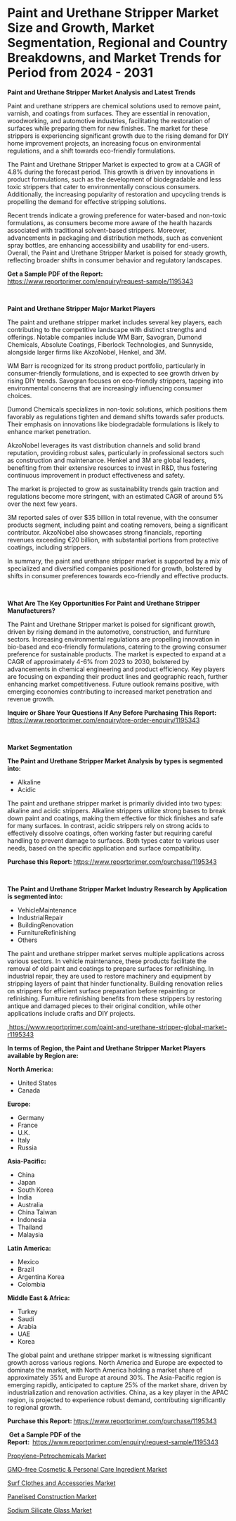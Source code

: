 <p><h1>Paint and Urethane Stripper Market Size and Growth, Market Segmentation, Regional and Country Breakdowns, and Market Trends for Period from 2024 -  2031</h1></p><p><strong>Paint and Urethane Stripper Market Analysis and Latest Trends</strong></p>
<p><p>Paint and urethane strippers are chemical solutions used to remove paint, varnish, and coatings from surfaces. They are essential in renovation, woodworking, and automotive industries, facilitating the restoration of surfaces while preparing them for new finishes. The market for these strippers is experiencing significant growth due to the rising demand for DIY home improvement projects, an increasing focus on environmental regulations, and a shift towards eco-friendly formulations.</p><p>The Paint and Urethane Stripper Market is expected to grow at a CAGR of 4.8% during the forecast period. This growth is driven by innovations in product formulations, such as the development of biodegradable and less toxic strippers that cater to environmentally conscious consumers. Additionally, the increasing popularity of restoration and upcycling trends is propelling the demand for effective stripping solutions.</p><p>Recent trends indicate a growing preference for water-based and non-toxic formulations, as consumers become more aware of the health hazards associated with traditional solvent-based strippers. Moreover, advancements in packaging and distribution methods, such as convenient spray bottles, are enhancing accessibility and usability for end-users. Overall, the Paint and Urethane Stripper Market is poised for steady growth, reflecting broader shifts in consumer behavior and regulatory landscapes.</p></p>
<p><strong>Get a Sample PDF of the Report:&nbsp;</strong> <a href="https://www.reportprimer.com/enquiry/request-sample/1195343">https://www.reportprimer.com/enquiry/request-sample/1195343</a></p>
<p>&nbsp;</p>
<p><strong>Paint and Urethane Stripper Major Market Players</strong></p>
<p><p>The paint and urethane stripper market includes several key players, each contributing to the competitive landscape with distinct strengths and offerings. Notable companies include WM Barr, Savogran, Dumond Chemicals, Absolute Coatings, Fiberlock Technologies, and Sunnyside, alongside larger firms like AkzoNobel, Henkel, and 3M.</p><p>WM Barr is recognized for its strong product portfolio, particularly in consumer-friendly formulations, and is expected to see growth driven by rising DIY trends. Savogran focuses on eco-friendly strippers, tapping into environmental concerns that are increasingly influencing consumer choices.</p><p>Dumond Chemicals specializes in non-toxic solutions, which positions them favorably as regulations tighten and demand shifts towards safer products. Their emphasis on innovations like biodegradable formulations is likely to enhance market penetration.</p><p>AkzoNobel leverages its vast distribution channels and solid brand reputation, providing robust sales, particularly in professional sectors such as construction and maintenance. Henkel and 3M are global leaders, benefiting from their extensive resources to invest in R&D, thus fostering continuous improvement in product effectiveness and safety.</p><p>The market is projected to grow as sustainability trends gain traction and regulations become more stringent, with an estimated CAGR of around 5% over the next few years. </p><p>3M reported sales of over $35 billion in total revenue, with the consumer products segment, including paint and coating removers, being a significant contributor. AkzoNobel also showcases strong financials, reporting revenues exceeding €20 billion, with substantial portions from protective coatings, including strippers.</p><p>In summary, the paint and urethane stripper market is supported by a mix of specialized and diversified companies positioned for growth, bolstered by shifts in consumer preferences towards eco-friendly and effective products.</p></p>
<p>&nbsp;</p>
<p><strong>What Are The Key Opportunities For Paint and Urethane Stripper Manufacturers?</strong></p>
<p><p>The Paint and Urethane Stripper market is poised for significant growth, driven by rising demand in the automotive, construction, and furniture sectors. Increasing environmental regulations are propelling innovation in bio-based and eco-friendly formulations, catering to the growing consumer preference for sustainable products. The market is expected to expand at a CAGR of approximately 4-6% from 2023 to 2030, bolstered by advancements in chemical engineering and product efficiency. Key players are focusing on expanding their product lines and geographic reach, further enhancing market competitiveness. Future outlook remains positive, with emerging economies contributing to increased market penetration and revenue growth.</p></p>
<p><strong>Inquire or Share Your Questions If Any Before Purchasing This Report:</strong> <a href="https://www.reportprimer.com/enquiry/pre-order-enquiry/1195343">https://www.reportprimer.com/enquiry/pre-order-enquiry/1195343</a></p>
<p>&nbsp;</p>
<p><strong>Market Segmentation</strong></p>
<p><strong>The Paint and Urethane Stripper Market Analysis by types is segmented into:</strong></p>
<p><ul><li>Alkaline</li><li>Acidic</li></ul></p>
<p><p>The paint and urethane stripper market is primarily divided into two types: alkaline and acidic strippers. Alkaline strippers utilize strong bases to break down paint and coatings, making them effective for thick finishes and safe for many surfaces. In contrast, acidic strippers rely on strong acids to effectively dissolve coatings, often working faster but requiring careful handling to prevent damage to surfaces. Both types cater to various user needs, based on the specific application and surface compatibility.</p></p>
<p><strong>Purchase this Report:&nbsp;</strong><a href="https://www.reportprimer.com/purchase/1195343">https://www.reportprimer.com/purchase/1195343</a></p>
<p>&nbsp;</p>
<p><strong>The Paint and Urethane Stripper Market Industry Research by Application is segmented into:</strong></p>
<p><ul><li>VehicleMaintenance</li><li>IndustrialRepair</li><li>BuildingRenovation</li><li>FurnitureRefinishing</li><li>Others</li></ul></p>
<p><p>The paint and urethane stripper market serves multiple applications across various sectors. In vehicle maintenance, these products facilitate the removal of old paint and coatings to prepare surfaces for refinishing. In industrial repair, they are used to restore machinery and equipment by stripping layers of paint that hinder functionality. Building renovation relies on strippers for efficient surface preparation before repainting or refinishing. Furniture refinishing benefits from these strippers by restoring antique and damaged pieces to their original condition, while other applications include crafts and DIY projects.</p></p>
<p><a href="https://www.reportprimer.com/paint-and-urethane-stripper-global-market-r1195343">&nbsp;https://www.reportprimer.com/paint-and-urethane-stripper-global-market-r1195343</a></p>
<p><strong>In terms of Region, the Paint and Urethane Stripper Market Players available by Region are:</strong></p>
<p>
    <p> <strong> North America: </strong>
        <ul>
            <li>United States</li>
            <li>Canada</li>
        </ul>
        </p> 
    <p> <strong> Europe: </strong>
        <ul>
            <li>Germany</li>
            <li>France</li>
            <li>U.K.</li>
            <li>Italy</li>
            <li>Russia</li>
        </ul>
        </p> 
    <p> <strong> Asia-Pacific: </strong>
        <ul>
            <li>China</li>
            <li>Japan</li>
            <li>South Korea</li>
            <li>India</li>
            <li>Australia</li>
            <li>China Taiwan</li>
            <li>Indonesia</li>
            <li>Thailand</li>
            <li>Malaysia</li>
        </ul>
        </p> 
    <p> <strong> Latin America: </strong>
        <ul>
            <li>Mexico</li>
            <li>Brazil</li>
            <li>Argentina Korea</li>
            <li>Colombia</li>
        </ul>
        </p> 
    <p> <strong> Middle East & Africa: </strong>
        <ul>
            <li>Turkey</li>
            <li>Saudi</li>
            <li>Arabia</li>
            <li>UAE</li>
            <li>Korea</li>
        </ul>
    </p>
    </p>
<p><p>The global paint and urethane stripper market is witnessing significant growth across various regions. North America and Europe are expected to dominate the market, with North America holding a market share of approximately 35% and Europe at around 30%. The Asia-Pacific region is emerging rapidly, anticipated to capture 25% of the market share, driven by industrialization and renovation activities. China, as a key player in the APAC region, is projected to experience robust demand, contributing significantly to regional growth.</p></p>
<p><strong>Purchase this Report: </strong><a href="https://www.reportprimer.com/purchase/1195343">https://www.reportprimer.com/purchase/1195343</a></p>
<p>&nbsp;<strong>Get a Sample PDF of the Report:&nbsp;&nbsp;</strong><a href="https://www.reportprimer.com/enquiry/request-sample/1195343">https://www.reportprimer.com/enquiry/request-sample/1195343</a></p>
<p><strong></strong></p>
<p><p><a href="https://issuu.com/reportprime-2/docs/propylene-petrochemicals-market-siz_564c051621e531">Propylene-Petrochemicals Market</a></p><p><a href="https://issuu.com/reportprime-2/docs/gmo-free-cosmetic-personal-care-ing_adad2b84e9bb6e">GMO-free Cosmetic & Personal Care Ingredient Market</a></p><p><a href="https://medium.com/@gwendolynhuang23/surf-clothes-and-accessories-industry-sector-new-technologies-and-market-impact-forecasted-for-50ee37721410?postPublishedType=repub">Surf Clothes and Accessories Market</a></p><p><a href="https://www.linkedin.com/pulse/panelised-construction-market2024-2031-industry-insights-qsure?trackingId=LLAZORy3Tli%2BsXB32A3ncA%3D%3D">Panelised Construction Market</a></p><p><a href="https://www.linkedin.com/pulse/sodium-silicate-glass-market-insights-product-type-application-ov88e?trackingId=H%2BKLCvgfRemzc4TAFQnJDw%3D%3D">Sodium Silicate Glass Market</a></p></p>